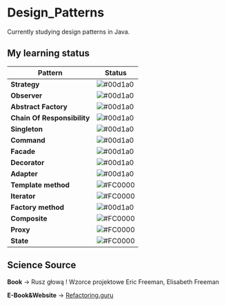 
# Design_Patterns

Currently studying design patterns in Java.



## My learning status

| Pattern             | Status                                                                |
| ----------------- | ------------------------------------------------------------------ |
| **Strategy** | ![#00d1a0](https://via.placeholder.com/10/00b48a?text=+) |
| **Observer** | ![#00d1a0](https://via.placeholder.com/10/00b48a?text=+)|
| **Abstract Factory** | ![#00d1a0](https://via.placeholder.com/10/00b48a?text=+)|
| **Chain Of Responsibility** | ![#00d1a0](https://via.placeholder.com/10/00b48a?text=+)|
| **Singleton** | ![#00d1a0](https://via.placeholder.com/10/00b48a?text=+)|
| **Command** | ![#00d1a0](https://via.placeholder.com/10/00b48a?text=+)|
| **Facade** | ![#00d1a0](https://via.placeholder.com/10/00b48a?text=+)|
| **Decorator** | ![#00d1a0](https://via.placeholder.com/10/00b48a?text=+)|
| **Adapter** | ![#00d1a0](https://via.placeholder.com/10/00b48a?text=+)|
| **Template method** | ![#FC0000](https://via.placeholder.com/10/FC0000?text=+)|
| **Iterator** | ![#FC0000](https://via.placeholder.com/10/FC0000?text=+)|
| **Factory method** | ![#00d1a0](https://via.placeholder.com/10/00b48a?text=+) |
| **Composite** | ![#FC0000](https://via.placeholder.com/10/FC0000?text=+)|
| **Proxy** | ![#FC0000](https://via.placeholder.com/10/FC0000?text=+)|
| **State** | ![#FC0000](https://via.placeholder.com/10/FC0000?text=+)|












## Science Source

**Book** -> Rusz głową ! Wzorce projektowe Eric Freeman, Elisabeth Freeman

**E-Book&Website** -> <a href="https://refactoring.guru/pl/design-patterns/java">Refactoring.guru</a>
